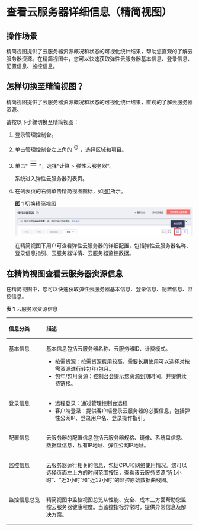 # 查看云服务器详细信息（精简视图）<a name="ecs_03_0123"></a>

## 操作场景<a name="section3759917014179"></a>

精简视图提供了云服务器资源概况和状态的可视化统计结果，帮助您直观的了解云服务器资源。在精简视图中，您可以快速获取弹性云服务器基本信息、登录信息、配置信息、监控信息。

## 怎样切换至精简视图？<a name="section192034715196"></a>

精简视图提供了云服务器资源概况和状态的可视化统计结果，直观的了解云服务器资源。

请按以下步骤切换至精简视图：

1.  登录管理控制台。
2.  单击管理控制台左上角的![](figures/icon-region.png)，选择区域和项目。
3.  单击“![](figures/service-list.jpg)”，选择“计算 \> 弹性云服务器”。

    系统进入弹性云服务器列表页。

4.  在列表页的右侧单击精简视图图标，如[图1](#fig2047366114179)所示。

    **图 1**  切换精简视图<a name="fig2047366114179"></a>  
    ![](figures/切换精简视图.png "切换精简视图")

    在精简视图下用户可查看弹性云服务器的详细配置，包括弹性云服务器名称、登录信息指引、云服务器详情、云服务器监控数据。


## 在精简视图查看云服务器资源信息<a name="section19136715111317"></a>

在精简视图中，您可以快速获取弹性云服务器基本信息、登录信息、配置信息、监控信息。

**表 1**  云服务器资源信息

<a name="table47681325201417"></a>
<table><thead align="left"><tr id="row117691425161417"><th class="cellrowborder" valign="top" width="20.080000000000002%" id="mcps1.2.3.1.1"><p id="p3770142511418"><a name="p3770142511418"></a><a name="p3770142511418"></a>信息分类</p>
</th>
<th class="cellrowborder" valign="top" width="79.92%" id="mcps1.2.3.1.2"><p id="p18770925161415"><a name="p18770925161415"></a><a name="p18770925161415"></a>描述</p>
</th>
</tr>
</thead>
<tbody><tr id="row57705259141"><td class="cellrowborder" valign="top" width="20.080000000000002%" headers="mcps1.2.3.1.1 "><p id="p97703254144"><a name="p97703254144"></a><a name="p97703254144"></a>基本信息</p>
</td>
<td class="cellrowborder" valign="top" width="79.92%" headers="mcps1.2.3.1.2 "><p id="p277012512149"><a name="p277012512149"></a><a name="p277012512149"></a>基本信息包括云服务器名称、云服务器ID、计费模式。</p>
<a name="ul86652020454"></a><a name="ul86652020454"></a><ul id="ul86652020454"><li>按需资源：按需资源费用较高，需要长期使用可以选择对按需资源进行转包年/包月。</li><li>包年/包月资源：控制台会提示您资源到期时间，并提供续费链接。</li></ul>
</td>
</tr>
<tr id="row117700256149"><td class="cellrowborder" valign="top" width="20.080000000000002%" headers="mcps1.2.3.1.1 "><p id="p1077020251141"><a name="p1077020251141"></a><a name="p1077020251141"></a>登录信息</p>
</td>
<td class="cellrowborder" valign="top" width="79.92%" headers="mcps1.2.3.1.2 "><a name="ul1062834415388"></a><a name="ul1062834415388"></a><ul id="ul1062834415388"><li>远程登录：通过管理控制台远程</li><li>客户端登录：提供客户端登录云服务器的必要信息，包括弹性公网IP、登录用户名、登录操作指引。</li></ul>
</td>
</tr>
<tr id="row43709350146"><td class="cellrowborder" valign="top" width="20.080000000000002%" headers="mcps1.2.3.1.1 "><p id="p19371735191416"><a name="p19371735191416"></a><a name="p19371735191416"></a>配置信息</p>
</td>
<td class="cellrowborder" valign="top" width="79.92%" headers="mcps1.2.3.1.2 "><p id="p143711235131414"><a name="p143711235131414"></a><a name="p143711235131414"></a>云服务器的配置信息包括云服务器规格、镜像、系统盘信息、数据盘信息，私有IP地址、弹性公网IP地址。</p>
</td>
</tr>
<tr id="row737113355148"><td class="cellrowborder" valign="top" width="20.080000000000002%" headers="mcps1.2.3.1.1 "><p id="p3371143519141"><a name="p3371143519141"></a><a name="p3371143519141"></a>监控信息</p>
</td>
<td class="cellrowborder" valign="top" width="79.92%" headers="mcps1.2.3.1.2 "><p id="p19371435151416"><a name="p19371435151416"></a><a name="p19371435151416"></a>云服务器运行相关的信息，包括CPU和网络使用情况。您可以选择页面左上方的时间范围按钮，查看该云服务资源“近1小时”、“近3小时”和“近12小时”的监控原始数据曲线图。</p>
</td>
</tr>
<tr id="row197781710437"><td class="cellrowborder" valign="top" width="20.080000000000002%" headers="mcps1.2.3.1.1 "><p id="p1597851714437"><a name="p1597851714437"></a><a name="p1597851714437"></a>监控信息总览</p>
</td>
<td class="cellrowborder" valign="top" width="79.92%" headers="mcps1.2.3.1.2 "><p id="p10979317104311"><a name="p10979317104311"></a><a name="p10979317104311"></a>精简视图中监控视图总览从性能、安全、成本三方面帮助您监控云服务器健康程度。当监控指标异常时，提供异常信息及解决方案。</p>
</td>
</tr>
</tbody>
</table>

